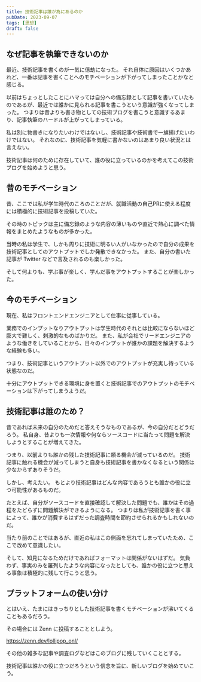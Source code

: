 ```yaml
---
title: 技術記事は誰が為にあるのか
pubDate: 2023-09-07
tags: [思想]
draft: false
---
```


## なぜ記事を執筆できないのか

最近、技術記事を書くのが一気に億劫になった。
それ自体に原因はいくつかあれど、一番は記事を書くことへのモチベーションが下がってしまったことかなと感じる。

以前はちょっとしたことにハマっては自分への備忘録として記事を書いていたものであるが、最近では誰かに見られる記事を書こうという意識が強くなってしまった。
つまりは昔よりも書き物としての技術ブログを書こうと意識するあまり、記事執筆のハードルが上がってしまっている。

私は別に物書きになりたいわけではないし、技術記事や技術書で一旗揚げたいわけではない。
それなのに、技術記事を気軽に書かないのはあまり良い状況とは言えない。

技術記事は何のために存在していて、誰の役に立っているのかを考えてこの技術ブログを始めようと思う。

## 昔のモチベーション

昔、ここでは私が学生時代のころのことだが、就職活動の自己PRに使える程度には積極的に技術記事を投稿していた。

その時のトピックは主に備忘録のような内容の薄いものや直近で熱心に調べた情報をまとめたようなものが多かった。

当時の私は学生で、しかも周りに技術に明るい人がいなかったので自分の成果を技術記事としてのアウトプットでしか発散できなかった。
また、自分の書いた記事が Twitter などで言及されるのも楽しかった。

そして何よりも、学ぶ事が楽しく、学んだ事をアウトプットすることが楽しかった。

## 今のモチベーション

現在、私はフロントエンドエンジニアとして仕事に従事している。

業務でのインプットなりアウトプットは学生時代のそれとは比較にならないほど膨大で難しく、刺激的なものばかりだ。
また、私が会社でリードエンジニアのような働きをしていることから、日々のインプットが誰かの課題を解決するような経験も多い。

つまり、技術記事というアウトプット以外でのアウトプットが充実し待っている状態なのだ。

十分にアウトプットできる環境に身を置くと技術記事でのアウトプットのモチベーションは下がってしまうようだ。

## 技術記事は誰のため？

昔であれば未来の自分のためだと答えそうなものであるが、今の自分だとどうだろう。
私自身、昔よりも一次情報や何ならソースコードに当たって問題を解決しようとすることが増えてきた。

つまり、以前よりも誰かの残した技術記事に頼る機会が減っているのだ。
技術記事に触れる機会が減ってしまうと自身も技術記事を書かなくなるという関係は少なからずありそうだ。

しかし、考えたい。
もとより技術記事はどんな内容であろうとも誰かの役に立つ可能性があるものだ。

たとえば、自分がソースコードを直接確認して解決した問題でも、誰かはその過程をたどらずに問題解決ができるようになる。
つまりは私が技術記事を書く事によって、誰かが消費するはずだった調査時間を節約させられるかもしれないのだ。

当たり前のことではあるが、直近の私はこの側面を忘れてしまっていたため、ここで改めて意識したい。

そして、知見になるためだけであればフォーマットは関係がないはずだ。
気負わず、事実のみを羅列したような内容になったとしても、誰かの役に立つと思える事象は積極的に残して行こうと思う。

## プラットフォームの使い分け

とはいえ、たまにはきっちりとした技術記事を書くモチベーションが沸いてくることもあるだろう。

その場合には Zenn に投稿することとしよう。

https://zenn.dev/lollipop_onl/

その他の雑多な記事や調査ログなどはこのブログに残していくこととする。

技術記事は誰かの役に立つだろうという信念を旨に、新しいブログを始めていこう。